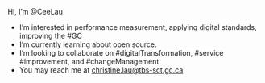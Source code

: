 Hi, I’m @CeeLau
- I’m interested in performance measurement, applying digital standards, improving the #GC
- I’m currently learning about open source.
- I’m looking to collaborate on #digitalTransformation, #service #improvement, and #changeManagement
- You may reach me at christine.lau@tbs-sct.gc.ca

<!---
CeeLau/CeeLau is a ✨ special ✨ repository because its `README.md` (this file) appears on your GitHub profile.
You can click the Preview link to take a look at your changes.
--->
